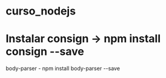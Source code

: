 # curso_nodejs

# Instalar consign -> npm install consign --save 
  body-parser - npm install body-parser --save